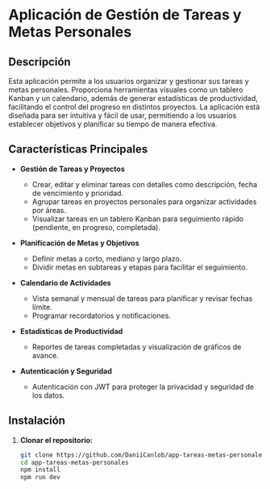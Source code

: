# Aplicación de Gestión de Tareas y Metas Personales

## Descripción

Esta aplicación permite a los usuarios organizar y gestionar sus tareas y metas personales. Proporciona herramientas visuales como un tablero Kanban y un calendario, además de generar estadísticas de productividad, facilitando el control del progreso en distintos proyectos. La aplicación está diseñada para ser intuitiva y fácil de usar, permitiendo a los usuarios establecer objetivos y planificar su tiempo de manera efectiva.

## Características Principales

- **Gestión de Tareas y Proyectos**
  - Crear, editar y eliminar tareas con detalles como descripción, fecha de vencimiento y prioridad.
  - Agrupar tareas en proyectos personales para organizar actividades por áreas.
  - Visualizar tareas en un tablero Kanban para seguimiento rápido (pendiente, en progreso, completada).

- **Planificación de Metas y Objetivos**
  - Definir metas a corto, mediano y largo plazo.
  - Dividir metas en subtareas y etapas para facilitar el seguimiento.

- **Calendario de Actividades**
  - Vista semanal y mensual de tareas para planificar y revisar fechas límite.
  - Programar recordatorios y notificaciones.

- **Estadísticas de Productividad**
  - Reportes de tareas completadas y visualización de gráficos de avance.

- **Autenticación y Seguridad**
  - Autenticación con JWT para proteger la privacidad y seguridad de los datos.

## Instalación

1. **Clonar el repositorio:**
   ```bash
   git clone https://github.com/DaniiCanlob/app-tareas-metas-personales.git
   cd app-tareas-metas-personales
   npm install
   npm run dev
